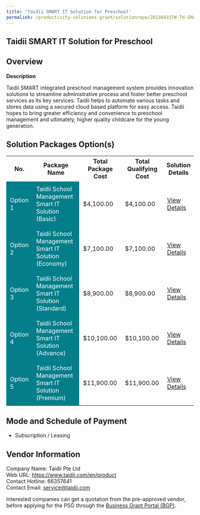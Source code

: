 ```yaml
---
title: 'Taidii SMART IT Solution for Preschool'
permalink: /productivity-solutions-grant/solutionrepo/201304337W-Td-SMART-IT-SLN-for-PrSCH-EC
---
```


## Taidii SMART IT Solution for Preschool

## Overview

**Description**

Taidii SMART integrated preschool management system provides innovation solutions to streamline administrative process and foster better preschool services as its key services. Taidii helps to automate various tasks and stores data using a secured cloud based platform for easy access. Taidii hopes to bring greater efficiency and convenience to preschool management and ultimately, higher quality childcare for the young generation.

## Solution Packages Option(s)

<table>
<tr>
<th><b>No.</b></th>
<th><b>Package Name</b></th>
<th><b>Total Package Cost</b></th>
<th><b>Total Qualifying Cost</b></th>
<th><b>Solution Details</b></th>
</tr>
<tr>
<td style='padding: 10px; background-color: #037E8A; color: #FFFFFF;'>Option 1</td>
<td style='padding: 10px; background-color: #037E8A; color: #FFFFFF;'>Taidii School Management Smart IT Solution (Basic)</td>
<td style='padding: 10px;'>$4,100.00</td>
<td style='padding: 10px;'>$4,100.00</td>
<td style='padding: 10px;'><a href='/psg/Taidii_SMART_IT_23052024_Desensitised_Annex3_Part1.pdf' target='_blank'>View Details</a></td>
</tr>
<tr>
<td style='padding: 10px; background-color: #037E8A; color: #FFFFFF;'>Option 2</td>
<td style='padding: 10px; background-color: #037E8A; color: #FFFFFF;'>Taidii School Management Smart IT Solution (Economy)</td>
<td style='padding: 10px;'>$7,100.00</td>
<td style='padding: 10px;'>$7,100.00</td>
<td style='padding: 10px;'><a href='/psg/Taidii_SMART_IT_23052024_Desensitised_Annex3_Part2.pdf' target='_blank'>View Details</a></td>
</tr>
<tr>
<td style='padding: 10px; background-color: #037E8A; color: #FFFFFF;'>Option 3</td>
<td style='padding: 10px; background-color: #037E8A; color: #FFFFFF;'>Taidii School Management Smart IT Solution (Standard)</td>
<td style='padding: 10px;'>$8,900.00</td>
<td style='padding: 10px;'>$8,900.00</td>
<td style='padding: 10px;'><a href='/psg/Taidii_SMART_IT_23052024_Desensitised_Annex3_Part3.pdf' target='_blank'>View Details</a></td>
</tr>
<tr>
<td style='padding: 10px; background-color: #037E8A; color: #FFFFFF;'>Option 4</td>
<td style='padding: 10px; background-color: #037E8A; color: #FFFFFF;'>Taidii School Management Smart IT Solution (Advance)</td>
<td style='padding: 10px;'>$10,100.00</td>
<td style='padding: 10px;'>$10,100.00</td>
<td style='padding: 10px;'><a href='/psg/Taidii_SMART_IT_23052024_Desensitised_Annex3_Part4.pdf' target='_blank'>View Details</a></td>
</tr>
<tr>
<td style='padding: 10px; background-color: #037E8A; color: #FFFFFF;'>Option 5</td>
<td style='padding: 10px; background-color: #037E8A; color: #FFFFFF;'>Taidii School Management Smart IT Solution (Premium)								</td>
<td style='padding: 10px;'>$11,900.00</td>
<td style='padding: 10px;'>$11,900.00</td>
<td style='padding: 10px;'><a href='/psg/Taidii_SMART_IT_23052024_Desensitised_Annex3_Part5.pdf' target='_blank'>View Details</a></td>
</tr>
</table>

## Mode and Schedule of Payment

 - Subscription / Leasing

## Vendor Information

 Company Name: Taidii Pte Ltd<br>Web URL: https://www.taidii.com/en/product <br>Contact Hotline: 66357641 <br>Contact Email: service@taidii.com <br>

Interested companies can get a quotation from the pre-approved vendor, before applying for the PSG through the <a href='https://www.businessgrants.gov.sg/' target='_blank' rel='noopener'>Business Grant Portal (BGP)</a>.

<script src="/jquery/resize-tables.js"></script>

